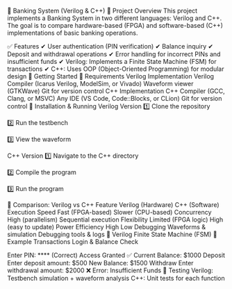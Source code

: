 🏦 Banking System (Verilog & C++)
📌 Project Overview
This project implements a Banking System in two different languages: Verilog and C++. The goal is to compare hardware-based (FPGA) and software-based (C++) implementations of basic banking operations.

✅ Features
✔ User authentication (PIN verification)
✔ Balance inquiry
✔ Deposit and withdrawal operations
✔ Error handling for incorrect PINs and insufficient funds
✔ Verilog: Implements a Finite State Machine (FSM) for transactions
✔ C++: Uses OOP (Object-Oriented Programming) for modular design
🚀 Getting Started
🔧 Requirements
Verilog Implementation
Verilog Compiler (Icarus Verilog, ModelSim, or Vivado)
Waveform viewer (GTKWave)
Git for version control
C++ Implementation
C++ Compiler (GCC, Clang, or MSVC)
Any IDE (VS Code, Code::Blocks, or CLion)
Git for version control
💾 Installation & Running
Verilog Version
1️⃣ Clone the repository

2️⃣ Run the testbench

3️⃣ View the waveform

C++ Version
1️⃣ Navigate to the C++ directory

2️⃣ Compile the program

3️⃣ Run the program

🔄 Comparison: Verilog vs C++
Feature	Verilog (Hardware)	C++ (Software)
Execution Speed	Fast (FPGA-based)	Slower (CPU-based)
Concurrency	High (parallelism)	Sequential execution
Flexibility	Limited (FPGA logic)	High (easy to update)
Power Efficiency	High	Low
Debugging	Waveforms & simulation	Debugging tools & logs
📜 Verilog Finite State Machine (FSM)
📌 Example Transactions
Login & Balance Check

Enter PIN: **** (Correct)
Access Granted ✅
Current Balance: $1000
Deposit
Enter deposit amount: $500
New Balance: $1500
Withdraw
Enter withdrawal amount: $2000
❌ Error: Insufficient Funds
🧪 Testing
Verilog: Testbench simulation + waveform analysis
C++: Unit tests for each function
